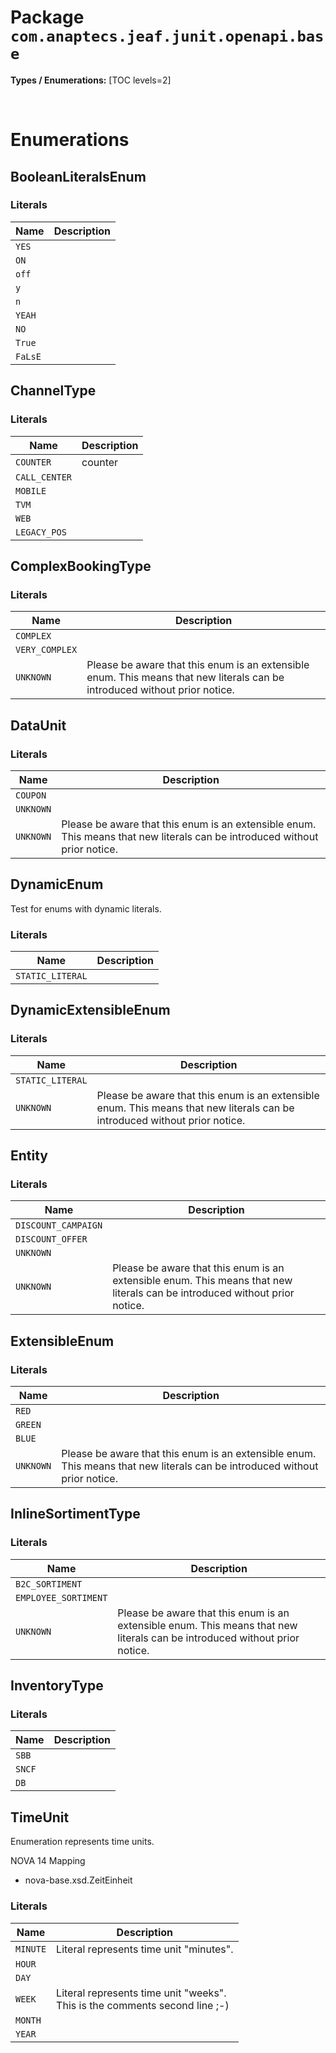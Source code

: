 # Package `com.anaptecs.jeaf.junit.openapi.base`

**Types / Enumerations:**
[TOC levels=2]



<br>

# Enumerations
## BooleanLiteralsEnum


### Literals

| Name | Description |
|------|-------------|
| `YES` |  |
| `ON` |  |
| `off` |  |
| `y` |  |
| `n` |  |
| `YEAH` |  |
| `NO` |  |
| `True` |  |
| `FaLsE` |  |

## ChannelType


### Literals

| Name | Description |
|------|-------------|
| `COUNTER` | counter |
| `CALL_CENTER` |  |
| `MOBILE` |  |
| `TVM` |  |
| `WEB` |  |
| `LEGACY_POS` |  |

## ComplexBookingType


### Literals

| Name | Description |
|------|-------------|
| `COMPLEX` |  |
| `VERY_COMPLEX` |  |
| `UNKNOWN` | Please be aware that this enum is an extensible enum. This means that new literals can be introduced without prior notice. |

## DataUnit


### Literals

| Name | Description |
|------|-------------|
| `COUPON` |  |
| `UNKNOWN` |  |
| `UNKNOWN` | Please be aware that this enum is an extensible enum. This means that new literals can be introduced without prior notice. |

## DynamicEnum
Test for enums with dynamic literals.

### Literals

| Name | Description |
|------|-------------|
| `STATIC_LITERAL` |  |

## DynamicExtensibleEnum


### Literals

| Name | Description |
|------|-------------|
| `STATIC_LITERAL` |  |
| `UNKNOWN` | Please be aware that this enum is an extensible enum. This means that new literals can be introduced without prior notice. |

## Entity


### Literals

| Name | Description |
|------|-------------|
| `DISCOUNT_CAMPAIGN` |  |
| `DISCOUNT_OFFER` |  |
| `UNKNOWN` |  |
| `UNKNOWN` | Please be aware that this enum is an extensible enum. This means that new literals can be introduced without prior notice. |

## ExtensibleEnum


### Literals

| Name | Description |
|------|-------------|
| `RED` |  |
| `GREEN` |  |
| `BLUE` |  |
| `UNKNOWN` | Please be aware that this enum is an extensible enum. This means that new literals can be introduced without prior notice. |

## InlineSortimentType


### Literals

| Name | Description |
|------|-------------|
| `B2C_SORTIMENT` |  |
| `EMPLOYEE_SORTIMENT` |  |
| `UNKNOWN` | Please be aware that this enum is an extensible enum. This means that new literals can be introduced without prior notice. |

## InventoryType


### Literals

| Name | Description |
|------|-------------|
| `SBB` |  |
| `SNCF` |  |
| `DB` |  |

## TimeUnit
Enumeration represents time units.
     
NOVA 14 Mapping
* nova-base.xsd.ZeitEinheit

### Literals

| Name | Description |
|------|-------------|
| `MINUTE` | Literal represents time unit "minutes". |
| `HOUR` |  |
| `DAY` |  |
| `WEEK` | Literal represents time unit "weeks".<br>This is the comments second line ;-) |
| `MONTH` |  |
| `YEAR` |  |

